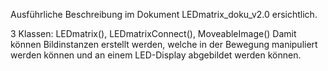 
Ausführliche Beschreibung im Dokument LEDmatrix_doku_v2.0 ersichtlich.

3 Klassen: LEDmatrix(), LEDmatrixConnect(), MoveableImage()
Damit können Bildinstanzen erstellt werden, welche in der Bewegung manipuliert werden können 
und an einem LED-Display abgebildet werden können.
